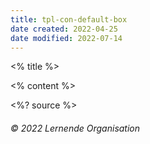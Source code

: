 ```yaml
---
title: tpl-con-default-box
date created: 2022-04-25
date modified: 2022-07-14
---
```

<grid drag="100 10" drop="top" bg="white" align="left" pad="0 20px">
 <% title %>
</grid>

<grid drag="94 70" drop="3 15" bg="white" style="border-radius:15px"/>

<grid drag="90 66" drop="5 17" align="topleft">

<% content %>

</grid>

<style>
.horizontal_dotted_line{
  border-bottom: 2px dotted gray;
}
}
</style>

<grid drag="94 0" drop="3 -6" class="horizontal_dotted_line">
</grid>

<grid drag="100 30" drop="0 64" align="bottomleft" pad="0 30px" >
<%? source %>
</grid>

<grid drag="100 6" drop="bottom">

###### © 2022 Lernende Organisation<!-- element style="font-weight:300" -->

</grid>
